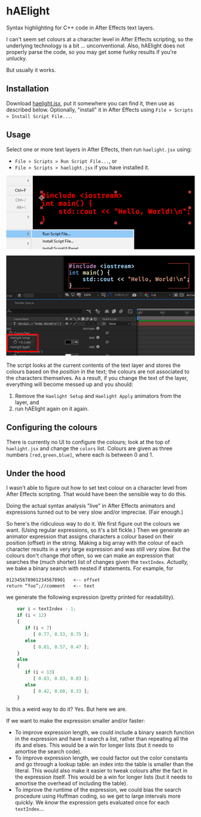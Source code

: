 # hAElight
Syntax highlighting for C++ code in After Effects text layers.

I can't seem set colours at a character level in After Effects scripting, so the underlying technology is a bit ... unconventional. Also, hAElight does not properly parse the code, so you may get some funky results if you're unlucky.

But usually it works.

## Installation
Download [haelight.jsx](haelight.jsx), put it somewhere you can find it, then use as described below. Optionally, "install" it in After Effects using `File > Scripts > Install Script File...`.

## Usage
Select one or more text layers in After Effects, then run `haelight.jsx` using:
* `File > Scripts > Run Script File...`, or
* `File > Scripts > haelight.jsx` if you have installed it.

![Run Script File...](step1.png)

![Result](step2.png)

The script looks at the current contents of the text layer and stores the colours based on the _position_ in the text; the colours are not associated to the characters themselves. As a result, if you change the text of the layer, everything will become messed up and you should:
1. Remove the `Haelight Setup` and `Haelight Apply` animators from the layer, and
2. run hAElight again on it again.

## Configuring the colours

There is currently no UI to configure the colours; look at the top of `haelight.jsx` and change the `colors` list. Colours are given as three numbers `[red,green,blue]`, where each is between 0 and 1.

## Under the hood

I wasn't able to figure out how to set text colour on a character level from After Effects scripting. That would have been the sensible way to do this.

Doing the actual syntax analysis "live" in After Effects animators and expressions turned out to be very slow and/or imprecise. (Fair enough.)

So here's the ridiculous way to do it. We first figure out the colours we want. (Using regular expressions, so it's a bit fickle.)
Then we generate an animator expression that assigns characters a colour based on their position (offset) in the string. Making a big array with the colour of each character results in a very large expression and was still very slow. But the colours don't change _that_ often, so we can make an expression that searches the (much shorter) list of changes given the `textIndex`. _Actually,_ we bake a binary search with nested if statements. For example, for

    0123456789012345678901   <-- offset
    return “foo”;//comment   <-- text

we generate the following expression (pretty printed for readability).

```javascript
    var i = textIndex - 1;
    if (i < 12)
    {
       if (i < 7)
          [ 0.77, 0.53, 0.75 ];
       else
          [ 0.81, 0.57, 0.47 ];
    }
    else
    {
       if (i < 13)
          [ 0.83, 0.83, 0.83 ];
       else
          [ 0.42, 0.60, 0.33 ];
    }
```

Is this a weird way to do it? Yes. But here we are.

If we want to make the expression smaller and/or faster:
* To improve expression length, we could include a binary search function in the expression and have it search a list, rather than repeating all the ifs and elses. This would be a win for longer lists (but it needs to amortise the search code).
* To improve expression length, we could factor out the color constants and go through a lookup table: an index into the table is smaller than the literal. This would also make it easier to tweak colours after the fact in the expression itself. This would be a win for longer lists (but it needs to amortise the overhead of including the table).
* To improve the runtime of the expression, we could bias the search procedure using Huffman coding, so we get to large intervals more quickly. We _know_ the expression gets evaluated once for each `textIndex`...